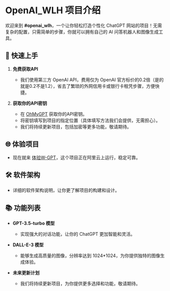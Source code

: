 # OpenAI_WLH 项目介绍

欢迎来到 **#openai_wlh**，一个让你轻松打造个性化 ChatGPT 网站的项目！无需复杂的配置，只需简单的步骤，你就可以拥有自己的 AI 问答机器人和图像生成工具。

## 🚀 快速上手

1. **免费获取API**
   - 我们使用第三方 OpenAI API，费用仅为 OpenAI 官方标价的0.2倍（是的就是0.2不是1.2），省去了繁琐的外网信用卡或银行卡租凭步骤，方便快捷。

2. **获取你的API密钥**
   - 在 [OhMyGPT](https://www.ohmygpt.com?aff=BDnMSilC) 获取你的API密钥。
   - 将密钥填写到项目的指定位置（具体填写方法我们会提供，无需担心）。
   - 我们将持续更新项目，包括加密等更多功能，敬请期待。

## 🌐 体验项目

- 现在就来 [体验W-GPT](http://8.138.104.244)，这个项目正在阿里云上运行，稳定可靠。

## 🛠️ 软件架构

- 详细的软件架构说明，让你更了解项目的构建和设计。

## 📚 功能列表

- **GPT-3.5-turbo 模型**
  - 实现强大的对话功能，让你的 ChatGPT 更加智能和灵活。

- **DALL-E-3 模型**
  - 能够生成高质量的图像，分辨率达到 1024*1024，为你提供独特的图像生成体验。

- **未来更新计划**
  - 我们将持续更新项目，为你提供更多选择和功能，敬请期待。

